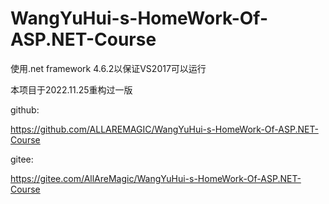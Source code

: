 # WangYuHui-s-HomeWork-Of-ASP.NET-Course

使用.net framework 4.6.2以保证VS2017可以运行

本项目于2022.11.25重构过一版

github:

https://github.com/ALLAREMAGIC/WangYuHui-s-HomeWork-Of-ASP.NET-Course

gitee:

https://gitee.com/AllAreMagic/WangYuHui-s-HomeWork-Of-ASP.NET-Course